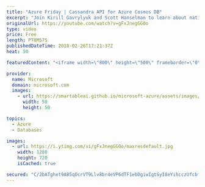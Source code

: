 ```yaml
---
title: "Azure Friday | Cassandra API for Azure Cosmos DB"
excerpt: "Join Kirill Gavrylyuk and Scott Hanselman to learn about native support for Apache Cassandra API in Azure Cosmos DB with wire protocol level compatibility. This support ensures you can continue using your existing application and OSS tools with no code changes and gives you the flexibility to run your"
originalUrl: https://youtube.com/watch?v=gFxJnegGG0o
type: video
price: Free
length: PT8M57S
publishedDateTime: 2018-02-26T17:21:37Z
heat: 50

featuredContent: "<iframe width=\"800\" height=\"500\" frameborder=\"0\" src=\"https://www.youtube.com/embed/gFxJnegGG0o\" allow=\"accelerometer; autoplay; encrypted-media; gyroscope; picture-in-picture\" allowfullscreen></iframe>"

provider:
  name: Microsoft
  domain: microsoft.com
  images:
    - url: https://smartableai.github.io/microsoft-azure/assets/images/organizations/microsoft.com-50x50.jpg
      width: 50
      height: 50

topics:
  - Azure
  - Databases

images:
  - url: https://i.ytimg.com/vi/gFxJnegGG0o/maxresdefault.jpg
    width: 1280
    height: 720
    isCached: true

secured: "C/2bATghet9AB5qOcrVT9Llv8br4eVP6dTF1ebDgiwIgtSyI8eYihcczUfcbfpMdapq9tBgRK/OjdzlioIb7rdxQE4cXB3FrteT1UsgjkPG2yQESJkXFM/Z7fNEdSXBpgyTvKiv2b1avr/64+DOTwHNU6uEA0uaT3Q4xqsZahF8eSRzxjr6rBgUQ3gc4BXUWAUW9IxYGBJVN69xdY7FCA+OasZELpU0sMYYdWVn8LVJHT1QjN5cOJ3Trub0PEm5Kq6y0AxJlGUfZ+vsMzqxBEMBGbCH0c/DE2mzjA7bu5zlezzl+neF2ZQ7dgUYHplUQEjLNwokak45/+7ymnaEUlF1X4iPRQ647VZen0MELBhDcAv6mw54SKD1SNxmBNBUgOTV8c2+3DFT2OM4cbpeNq57e5wFx0norKISnFnSnzAo=;yxdH4Y7I1HdflC8Uga8D6Q=="
---
```


